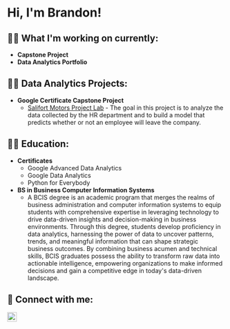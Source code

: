 <h1>Hi, I'm Brandon! </h1>

<h2>👨‍💻 What I'm working on currently:</h2>

- <b>Capstone Project</b>
- <b>Data Analytics Portfolio</b>

<h2>👨‍💻 Data Analytics Projects:</h2>

- <b>Google Certificate Capstone Project</b>
  - [Salifort Motors Project Lab](https://github.com/BrandonEmery77/Salifort-Motors-Project-Lab/blob/main/Activity_%20Course%207%20Salifort%20Motors%20project%20lab.ipynb) - The goal in this project is to analyze the data collected by the HR department and to build a model that predicts whether or not an employee will leave the company.

<h2>👨‍💻 Education:</h2>

- <b>Certificates</b>
  - Google Advanced Data Analytics
  - Google Data Analytics
  - Python for Everybody
- <b>BS in Business Computer Information Systems</b>
  - A BCIS degree is an academic program that merges the realms of business administration and computer information systems to equip students with comprehensive expertise in leveraging technology to drive data-driven insights and decision-making in business environments. Through this degree, students develop proficiency in data analytics, harnessing the power of data to uncover patterns, trends, and meaningful information that can shape strategic business outcomes. By combining business acumen and technical skills, BCIS graduates possess the ability to transform raw data into actionable intelligence, empowering organizations to make informed decisions and gain a competitive edge in today's data-driven landscape.

 



<h2> 🤳 Connect with me:</h2>

[<img align="left" alt="brandonemery77 | LinkedIn" width="22px" src="https://cdn.jsdelivr.net/npm/simple-icons@v3/icons/linkedin.svg" />][linkedin]


[linkedin]: https://linkedin.com/in/brandonemery77
